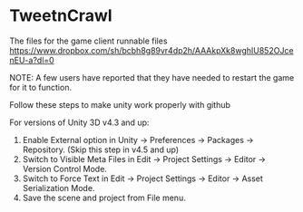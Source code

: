 TweetnCrawl
===========
The files for the game client
runnable files https://www.dropbox.com/sh/bcbh8g89vr4dp2h/AAAkpXk8wghIU852OJcenEU-a?dl=0

NOTE: A few users have reported that they have needed to restart the game for it to function.


Follow these steps to make unity work properly with github

For versions of Unity 3D v4.3 and up:

1. Enable External option in Unity → Preferences → Packages → Repository. (Skip this step in v4.5 and up)
2. Switch to Visible Meta Files in Edit → Project Settings → Editor → Version Control Mode.
3. Switch to Force Text in Edit → Project Settings → Editor → Asset Serialization Mode.
4. Save the scene and project from File menu.

